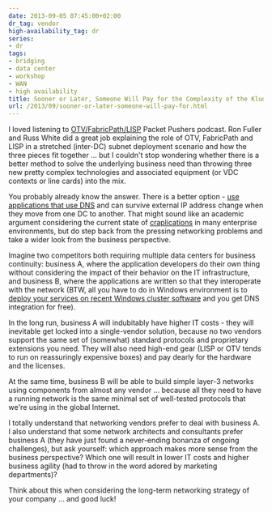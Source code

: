```yaml
---
date: 2013-09-05 07:45:00+02:00
dr_tag: vendor
high-availability_tag: dr
series:
- dr
tags:
- bridging
- data center
- workshop
- WAN
- high availability
title: Sooner or Later, Someone Will Pay for the Complexity of the Kludges You Use
url: /2013/09/sooner-or-later-someone-will-pay-for.html
---
```

I loved listening to [OTV/FabricPath/LISP](http://packetpushers.net/show-155-integrating-otv-fabricpath-lisp-sponsored/) Packet Pushers podcast. Ron Fuller and Russ White did a great job explaining the role of OTV, FabricPath and LISP in a stretched (inter-DC) subnet deployment scenario and how the three pieces fit together ... but I couldn\'t stop wondering whether there is a better method to solve the underlying business need than throwing three new pretty complex technologies and associated equipment (or VDC contexts or line cards) into the mix.
<!--more-->
You probably already know the answer. There is a better option - [use applications that use DNS](/2012/01/ip-renumbering-in-disaster-avoidance.html) and can survive external IP address change when they move from one DC to another. That might sound like an academic argument considering the current state of [craplications](/2011/02/what-exactly-makes-something-mission.html) in many enterprise environments, but do step back from the pressing networking problems and take a wider look from the business perspective.

Imagine two competitors both requiring multiple data centers for business continuity: business A, where the application developers do their own thing without considering the impact of their behavior on the IT infrastructure, and business B, where the applications are written so that they interoperate with the network (BTW, all you have to do in Windows environment is to [deploy your services on recent Windows cluster software](/2011/06/multisite-clusters-done-right-by-none.html) and you get DNS integration for free).

In the long run, business A will indubitably have higher IT costs - they will inevitable get locked into a single-vendor solution, because no two vendors support the same set of (somewhat) standard protocols and proprietary extensions you need. They will also need high-end gear (LISP or OTV tends to run on reassuringly expensive boxes) and pay dearly for the hardware and the licenses.

At the same time, business B will be able to build simple layer-3 networks using components from almost any vendor ... because all they need to have a running network is the same minimal set of well-tested protocols that we\'re using in the global Internet.

I totally understand that networking vendors prefer to deal with business A. I also understand that some network architects and consultants prefer business A (they have just found a never-ending bonanza of ongoing challenges), but ask yourself: which approach makes more sense from the business perspective? Which one will result in lower IT costs and higher business agility (had to throw in the word adored by marketing departments)?

Think about this when considering the long-term networking strategy of your company ... and good luck!
